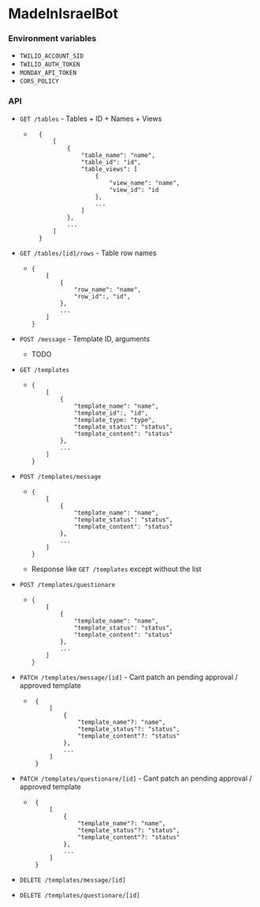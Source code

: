 # MadeInIsraelBot

### Environment variables
- `TWILIO_ACCOUNT_SID`
- `TWILIO_AUTH_TOKEN`
- `MONDAY_API_TOKEN`
- `CORS_POLICY`

### API
- `GET /tables` - Tables + ID + Names + Views
    - ```
        {
            [
                {
                    "table_name": "name",
                    "table_id": "id",
                    "table_views": [
                        {
                            "view_name": "name",
                            "view_id": "id
                        },
                        ...
                    ]
                },
                ...
            ]
        }
        ```
- `GET /tables/[id]/rows` - Table row names
    -   ```
        {
            [
                {
                    "row_name": "name",
                    "row_id":, "id",
                },
                ...
            ]
        }
        ```
- `POST /message` - Template ID, arguments
    - TODO

- `GET /templates`
    -   ```
        {
            [
                {
                    "template_name": "name",
                    "template_id":, "id",
                    "template_type: "type",
                    "template_status": "status",
                    "template_content": "status"
                },
                ...
            ]
        }
        ```
- `POST /templates/message`
    -   ```
        {
            [
                {
                    "template_name": "name",
                    "template_status": "status",
                    "template_content": "status"
                },
                ...
            ]
        }
        ```
    - Response like `GET /templates` except without the list
- `POST /templates/questionare`
    -   ```
        {
            [
                {
                    "template_name": "name",
                    "template_status": "status",
                    "template_content": "status"
                },
                ...
            ]
        }
        ```
- `PATCH /templates/message/[id]` - Cant patch an pending approval / approved template
    -  ```
        {
            [
                {
                    "template_name"?: "name",
                    "template_status"?: "status",
                    "template_content"?: "status"
                },
                ...
            ]
        }
        ```
- `PATCH /templates/questionare/[id]` - Cant patch an pending approval / approved template
    -  ```
        {
            [
                {
                    "template_name"?: "name",
                    "template_status"?: "status",
                    "template_content"?: "status"
                },
                ...
            ]
        }
        ```
- `DELETE /templates/message/[id]`
- `DELETE /templates/questionare/[id]`